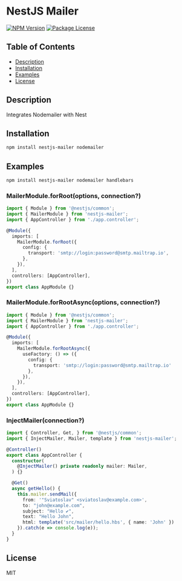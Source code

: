 # NestJS Mailer

<a href="https://www.npmjs.com/package/nestjs-mailer"><img src="https://img.shields.io/npm/v/nestjs-mailer.svg" alt="NPM Version" /></a>
<a href="https://www.npmjs.com/package/nestjs-mailer"><img src="https://img.shields.io/npm/l/nestjs-mailer.svg" alt="Package License" /></a>

## Table of Contents

- [Description](#description)
- [Installation](#installation)
- [Examples](#examples)
- [License](#license)

## Description
Integrates Nodemailer with Nest

## Installation

```bash
npm install nestjs-mailer nodemailer
```

## Examples
```bash
npm install nestjs-mailer nodemailer handlebars
```

### MailerModule.forRoot(options, connection?)

```ts
import { Module } from '@nestjs/common';
import { MailerModule } from 'nestjs-mailer';
import { AppController } from './app.controller';

@Module({
  imports: [
    MailerModule.forRoot({
      config: {
        transport: 'smtp://login:password@smtp.mailtrap.io',
      },
    }),
  ],
  controllers: [AppController],
})
export class AppModule {}
```

### MailerModule.forRootAsync(options, connection?)

```ts
import { Module } from '@nestjs/common';
import { MailerModule } from 'nestjs-mailer';
import { AppController } from './app.controller';

@Module({
  imports: [
    MailerModule.forRootAsync({
      useFactory: () => ({
        config: {
          transport: 'smtp://login:password@smtp.mailtrap.io'
        },
      }),
    }),
  ],
  controllers: [AppController],
})
export class AppModule {}
```

### InjectMailer(connection?)

```ts
import { Controller, Get, } from '@nestjs/common';
import { InjectMailer, Mailer, template } from 'nestjs-mailer';

@Controller()
export class AppController {
  constructor(
    @InjectMailer() private readonly mailer: Mailer,
  ) {}

  @Get()
  async getHello() {
    this.mailer.sendMail({
      from: '"Sviatoslav" <sviatoslav@example.com>',
      to: "john@example.com",
      subject: "Hello ✔",
      text: "Hello John",
      html: template('src/mailer/hello.hbs', { name: 'John' })
    }).catch(e => console.log(e));
  }
}
```

## License

MIT
